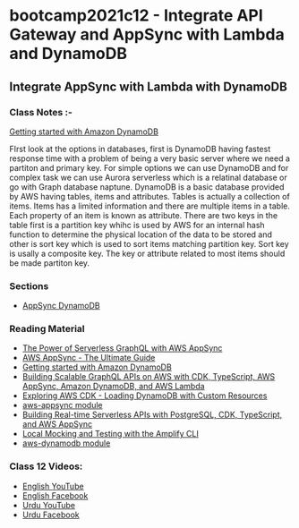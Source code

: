 # bootcamp2021c12 - Integrate API Gateway and AppSync with Lambda and DynamoDB

## Integrate AppSync with Lambda with DynamoDB

### Class Notes :-

[Getting started with Amazon DynamoDB](https://aws.amazon.com/blogs/database/getting-started-with-amazon-dynamodb/)

FIrst look at the options in databases, first is DynamoDB having fastest response time with a problem of being a very basic server where we need a partiton and primary key. For simple options we can use DynamoDB and for complex task we can use Aurora serverless which is a relatinal database or go with Graph database naptune.
DynamoDB is a basic database provided by AWS having tables, items and attributes. Tables is actually a collection of items. Items has a limited information and there are multiple items in a table. Each property of an item is known as attribute. There are two keys in the table first is a partition key whihc is used by AWS for an internal hash function to determine the physical location of the data to be stored and other is sort key which is used to sort items matching partition key. Sort key is usally a composite key. The key or attribute related to most items should be made partiton key.

### Sections

- [AppSync DynamoDB](./step04_appsync_dynamodb)

### Reading Material

- [The Power of Serverless GraphQL with AWS AppSync](https://serverless.pub/the-power-of-serverless-graphql-with-appsync/)
- [AWS AppSync - The Ultimate Guide](https://www.serverless.com/aws-appsync)
- [Getting started with Amazon DynamoDB](https://aws.amazon.com/blogs/database/getting-started-with-amazon-dynamodb/)
- [Building Scalable GraphQL APIs on AWS with CDK, TypeScript, AWS AppSync, Amazon DynamoDB, and AWS Lambda](https://aws.amazon.com/blogs/mobile/building-scalable-graphql-apis-on-aws-with-cdk-and-aws-appsync/)
- [Exploring AWS CDK - Loading DynamoDB with Custom Resources](https://dev.to/elthrasher/exploring-aws-cdk-loading-dynamodb-with-custom-resources-jlf)
- [aws-appsync module](https://docs.aws.amazon.com/cdk/api/latest/docs/aws-appsync-readme.html)
- [Building Real-time Serverless APIs with PostgreSQL, CDK, TypeScript, and AWS AppSync](https://aws.amazon.com/blogs/mobile/building-real-time-serverless-apis-with-postgres-cdk-typescript-and-aws-appsync/)
- [Local Mocking and Testing with the Amplify CLI](https://aws.amazon.com/blogs/aws/new-local-mocking-and-testing-with-the-amplify-cli/)
- [aws-dynamodb module](https://docs.aws.amazon.com/cdk/api/latest/docs/aws-dynamodb-readme.html)

### Class 12 Videos:

- [English YouTube](https://www.youtube.com/watch?v=m1ufBAiW4DU&ab_channel=CertifiedUnicornDeveloper)
- [English Facebook](https://www.facebook.com/fb.anees.ahmed/videos/624498375622116)
- [Urdu YouTube](https://www.youtube.com/watch?v=6T7QhbskrC4&ab_channel=CertifiedUnicornDeveloperinUrdu)
- [Urdu Facebook](https://www.facebook.com/Ai.SirQasim/videos/2948723565388425)
